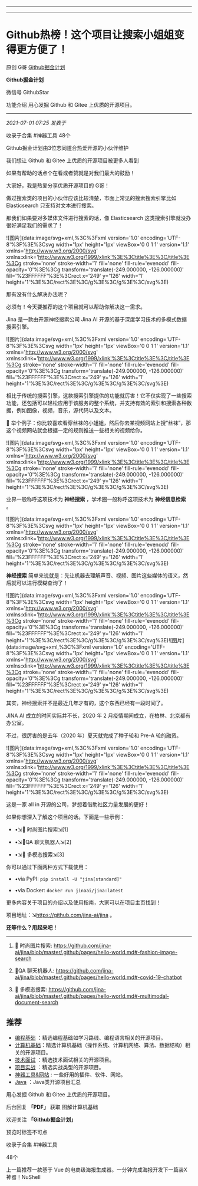 ----------------------------------------
----------------------------------------
#  Github热榜！这个项目让搜索小姐姐变得更方便了！

原创 G哥  [ Github掘金计划 ](javascript:void\(0\);)

**Github掘金计划** ![]()

微信号 GithubStar

功能介绍 用心发掘 Github 和 Gitee 上优质的开源项目。

____

_2021-07-01 07:25_ _发表于_

收录于合集 #神器工具 48个

Github掘金计划由3位志同道合热爱开源的小伙伴维护

我们想让 Github 和 Gitee 上优质的开源项目被更多人看到

如果有帮助的话点个在看或者赞就是对我们最大的鼓励！

大家好，我是热爱分享优质开源项目的 G哥！

做过搜索类的项目的小伙伴应该比较清楚，市面上常见的搜索搜索引擎比如 Elasticsearch 只支持对文本进行搜索。

那我们如果要对多媒体文件进行搜索的话，像 Elasticsearch 这类搜索引擎就没办很好满足我们的需求了！

![图片](data:image/svg+xml,%3C%3Fxml version='1.0' encoding='UTF-8'%3F%3E%3Csvg
width='1px' height='1px' viewBox='0 0 1 1' version='1.1'
xmlns='http://www.w3.org/2000/svg'
xmlns:xlink='http://www.w3.org/1999/xlink'%3E%3Ctitle%3E%3C/title%3E%3Cg
stroke='none' stroke-width='1' fill='none' fill-rule='evenodd' fill-
opacity='0'%3E%3Cg transform='translate\(-249.000000, -126.000000\)'
fill='%23FFFFFF'%3E%3Crect x='249' y='126' width='1'
height='1'%3E%3C/rect%3E%3C/g%3E%3C/g%3E%3C/svg%3E)

那有没有什么解决办法呢？

必须有！今天要推荐的这个项目就可以帮助你解决这一需求。

Jina 是一款由开源神经搜索公司 Jina AI 开源的基于深度学习技术的多模式数据搜索引擎。

![图片](data:image/svg+xml,%3C%3Fxml version='1.0' encoding='UTF-8'%3F%3E%3Csvg
width='1px' height='1px' viewBox='0 0 1 1' version='1.1'
xmlns='http://www.w3.org/2000/svg'
xmlns:xlink='http://www.w3.org/1999/xlink'%3E%3Ctitle%3E%3C/title%3E%3Cg
stroke='none' stroke-width='1' fill='none' fill-rule='evenodd' fill-
opacity='0'%3E%3Cg transform='translate\(-249.000000, -126.000000\)'
fill='%23FFFFFF'%3E%3Crect x='249' y='126' width='1'
height='1'%3E%3C/rect%3E%3C/g%3E%3C/g%3E%3C/svg%3E)

相比于传统的搜索引擎，这款搜索引擎提供的功能就厉害！它不仅实现了一些搜索功能，还包括可以轻松应用于该服务的整个系统，并支持有效的索引和搜索各种数据，例如图像，视频，音乐，源代码以及文本。

🌰 举个例子：你比较喜欢看穿丝袜的小姐姐，然后你去某视频网站上搜“丝袜”，那这个视频网站就会根据一定的规则推送一些相关的视频给你。

![图片](data:image/svg+xml,%3C%3Fxml version='1.0' encoding='UTF-8'%3F%3E%3Csvg
width='1px' height='1px' viewBox='0 0 1 1' version='1.1'
xmlns='http://www.w3.org/2000/svg'
xmlns:xlink='http://www.w3.org/1999/xlink'%3E%3Ctitle%3E%3C/title%3E%3Cg
stroke='none' stroke-width='1' fill='none' fill-rule='evenodd' fill-
opacity='0'%3E%3Cg transform='translate\(-249.000000, -126.000000\)'
fill='%23FFFFFF'%3E%3Crect x='249' y='126' width='1'
height='1'%3E%3C/rect%3E%3C/g%3E%3C/g%3E%3C/svg%3E)

业界一般称呼这项技术为 **神经搜索** ，学术圈一般称呼这项技术为 **神经信息检索** 。

![图片](data:image/svg+xml,%3C%3Fxml version='1.0' encoding='UTF-8'%3F%3E%3Csvg
width='1px' height='1px' viewBox='0 0 1 1' version='1.1'
xmlns='http://www.w3.org/2000/svg'
xmlns:xlink='http://www.w3.org/1999/xlink'%3E%3Ctitle%3E%3C/title%3E%3Cg
stroke='none' stroke-width='1' fill='none' fill-rule='evenodd' fill-
opacity='0'%3E%3Cg transform='translate\(-249.000000, -126.000000\)'
fill='%23FFFFFF'%3E%3Crect x='249' y='126' width='1'
height='1'%3E%3C/rect%3E%3C/g%3E%3C/g%3E%3C/svg%3E)

 **神经搜索** 简单来说就是：先让机器去理解声音、视频、图片这些媒体的语义，然后就可以进行模糊查询了！

![图片](data:image/svg+xml,%3C%3Fxml version='1.0' encoding='UTF-8'%3F%3E%3Csvg
width='1px' height='1px' viewBox='0 0 1 1' version='1.1'
xmlns='http://www.w3.org/2000/svg'
xmlns:xlink='http://www.w3.org/1999/xlink'%3E%3Ctitle%3E%3C/title%3E%3Cg
stroke='none' stroke-width='1' fill='none' fill-rule='evenodd' fill-
opacity='0'%3E%3Cg transform='translate\(-249.000000, -126.000000\)'
fill='%23FFFFFF'%3E%3Crect x='249' y='126' width='1'
height='1'%3E%3C/rect%3E%3C/g%3E%3C/g%3E%3C/svg%3E)![图片](data:image/svg+xml,%3C%3Fxml
version='1.0' encoding='UTF-8'%3F%3E%3Csvg width='1px' height='1px' viewBox='0
0 1 1' version='1.1' xmlns='http://www.w3.org/2000/svg'
xmlns:xlink='http://www.w3.org/1999/xlink'%3E%3Ctitle%3E%3C/title%3E%3Cg
stroke='none' stroke-width='1' fill='none' fill-rule='evenodd' fill-
opacity='0'%3E%3Cg transform='translate\(-249.000000, -126.000000\)'
fill='%23FFFFFF'%3E%3Crect x='249' y='126' width='1'
height='1'%3E%3C/rect%3E%3C/g%3E%3C/g%3E%3C/svg%3E)

其实，神经搜索并不是最近几年才有的，这个东西已经有一段时间了。

JINA AI 成立的时间实际并不长，2020 年 2 月疫情期间成立，在柏林、北京都有办公室。

不过，很厉害的是去年（2020 年）夏天就完成了种子轮和 Pre-A 轮的融资。

![图片](data:image/svg+xml,%3C%3Fxml version='1.0' encoding='UTF-8'%3F%3E%3Csvg
width='1px' height='1px' viewBox='0 0 1 1' version='1.1'
xmlns='http://www.w3.org/2000/svg'
xmlns:xlink='http://www.w3.org/1999/xlink'%3E%3Ctitle%3E%3C/title%3E%3Cg
stroke='none' stroke-width='1' fill='none' fill-rule='evenodd' fill-
opacity='0'%3E%3Cg transform='translate\(-249.000000, -126.000000\)'
fill='%23FFFFFF'%3E%3Crect x='249' y='126' width='1'
height='1'%3E%3C/rect%3E%3C/g%3E%3C/g%3E%3C/svg%3E)

这是一家 all in 开源的公司，梦想着借助社区力量发展的更好！

如果你想深入了解这个项目的话。下面是一些示例：

  * •⇲👗 时尚图片搜索⇲[1]

  * •⇲🤖QA 聊天机器人⇲[2]

  * •⇲📰 多模态搜索⇲[3]

你可以通过下面两种方式下载使用：

  * •via PyPI: `pip install -U "jina[standard]"`

  * •via Docker: `docker run jinaai/jina:latest`

更多内容关于项目的介绍以及使用指南，大家可以在项目主页找到！

项目地址：⇲https://github.com/jina-ai/jina 。

 **还等什么？用起来吧！**

* * *

  1. 👗 时尚图片搜索: https://github.com/jina-ai/jina/blob/master/.github/pages/hello-world.md#-fashion-image-search

  2. 🤖QA 聊天机器人: https://github.com/jina-ai/jina/blob/master/.github/pages/hello-world.md#-covid-19-chatbot

  3. 📰 多模态搜索: https://github.com/jina-ai/jina/blob/master/.github/pages/hello-world.md#-multimodal-document-search

  

## 推荐

  * [编程基础](https://mp.weixin.qq.com/mp/appmsgalbum?action=getalbum&album_id=1632585323454971905&__biz=MzIwNDgzMzI3Mg==#wechat_redirect) ：精选编程基础如学习路线、编程语言相关的开源项目。
  * [计算机基础](https://mp.weixin.qq.com/mp/appmsgalbum?action=getalbum&album_id=1635325633234780161&__biz=MzIwNDgzMzI3Mg==#wechat_redirect)：精选计算机基础（操作系统、计算机网络、算法、数据结构）相关的开源项目。
  * [技术面试](https://mp.weixin.qq.com/mp/appmsgalbum?action=getalbum&album_id=1632589980491366403&__biz=MzIwNDgzMzI3Mg==#wechat_redirect) ：精选技术面试相关的开源项目。
  * [项目实战](https://mp.weixin.qq.com/mp/appmsgalbum?action=getalbum&album_id=1632590550748938241&__biz=MzIwNDgzMzI3Mg==#wechat_redirect) ：精选实战类型的开源项目。
  * [神器工具&网站](https://mp.weixin.qq.com/mp/appmsgalbum?__biz=MzIwNDgzMzI3Mg==&action=getalbum&album_id=1692140336665378820#wechat_redirect) : 一些好用的插件、软件、网站。
  * [Java](https://mp.weixin.qq.com/mp/appmsgalbum?action=getalbum&album_id=1345382825083895808&__biz=Mzg2OTA0Njk0OA==#wechat_redirect) ：Java类开源项目汇总

  

用心发掘 Github 和 Gitee 上优质的开源项目。

后台回复 **「PDF」** 获取 图解计算机基础

欢迎关注 **「Github掘金计划」**

预览时标签不可点

收录于合集 #神器工具

48个

上一篇推荐一款基于 Vue 的电商级海报生成器。一分钟完成海报开发下一篇装X神器！NuShell

